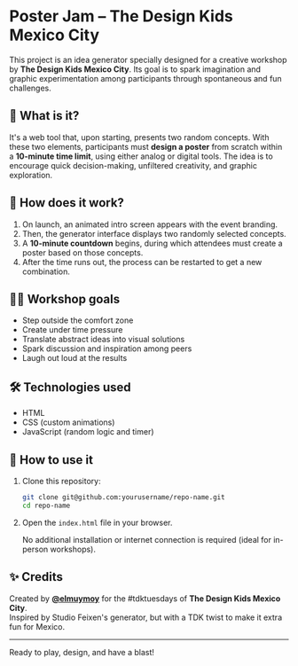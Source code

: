 # Poster Jam – The Design Kids Mexico City

This project is an idea generator specially designed for a creative workshop by **The Design Kids Mexico City**. Its goal is to spark imagination and graphic experimentation among participants through spontaneous and fun challenges.

## 🎯 What is it?

It's a web tool that, upon starting, presents two random concepts. With these two elements, participants must **design a poster** from scratch within a **10-minute time limit**, using either analog or digital tools. The idea is to encourage quick decision-making, unfiltered creativity, and graphic exploration.

## 🧠 How does it work?

1. On launch, an animated intro screen appears with the event branding.
2. Then, the generator interface displays two randomly selected concepts.
3. A **10-minute countdown** begins, during which attendees must create a poster based on those concepts.
4. After the time runs out, the process can be restarted to get a new combination.

## 👩‍🎨 Workshop goals

- Step outside the comfort zone
- Create under time pressure
- Translate abstract ideas into visual solutions
- Spark discussion and inspiration among peers
- Laugh out loud at the results

## 🛠️ Technologies used

- HTML
- CSS (custom animations)
- JavaScript (random logic and timer)

## 🚀 How to use it

1. Clone this repository:

   ```bash
   git clone git@github.com:yourusername/repo-name.git
   cd repo-name
   ```

2. Open the `index.html` file in your browser.

   No additional installation or internet connection is required (ideal for in-person workshops).

## ✨ Credits

Created by **[@elmuymoy](https://elmuymoy.com/)** for the #tdktuesdays of **The Design Kids Mexico City**.  
Inspired by Studio Feixen's generator, but with a TDK twist to make it extra fun for Mexico.

---

Ready to play, design, and have a blast!
